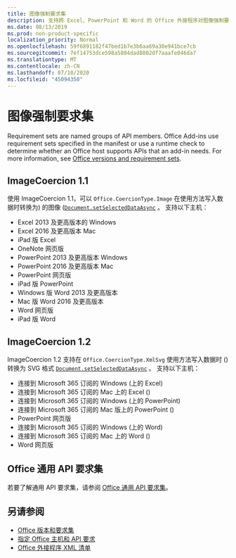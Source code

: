```yaml
---
title: 图像强制要求集
description: 支持跨 Excel、PowerPoint 和 Word 的 Office 外接程序对图像强制要求集的支持。
ms.date: 08/13/2019
ms.prod: non-product-specific
localization_priority: Normal
ms.openlocfilehash: 59f6891182f47bed1b7e3b6aa69a30e941bce7cb
ms.sourcegitcommit: 7ef14753dce598a5804dad8802df7aaafe046da7
ms.translationtype: MT
ms.contentlocale: zh-CN
ms.lasthandoff: 07/10/2020
ms.locfileid: "45094350"
---
```

# <a name="image-coercion-requirement-sets"></a>图像强制要求集

Requirement sets are named groups of API members. Office Add-ins use requirement sets specified in the manifest or use a runtime check to determine whether an Office host supports APIs that an add-in needs. For more information, see [Office versions and requirement sets](../../develop/office-versions-and-requirement-sets.md).

## <a name="imagecoercion-11"></a>ImageCoercion 1.1

使用 ImageCoercion 1.1，可以 `Office.CoercionType.Image` 在使用方法写入数据时转换为) 的图像 ([`Document.setSelectedDataAsync`](/javascript/api/office/office.document#setselecteddataasync-data--options--callback-) 。 支持以下主机：

- Excel 2013 及更高版本的 Windows
- Excel 2016 及更高版本 Mac
- iPad 版 Excel
- OneNote 网页版
- PowerPoint 2013 及更高版本 Windows
- PowerPoint 2016 及更高版本 Mac
- PowerPoint 网页版
- iPad 版 PowerPoint
- Windows 版 Word 2013 及更高版本
- Mac 版 Word 2016 及更高版本
- Word 网页版
- iPad 版 Word

## <a name="imagecoercion-12"></a>ImageCoercion 1.2

ImageCoercion 1.2 支持在 `Office.CoercionType.XmlSvg` 使用方法写入数据时 () 转换为 SVG 格式 [`Document.setSelectedDataAsync`](/javascript/api/office/office.document#setselecteddataasync-data--options--callback-) 。 支持以下主机：

- 连接到 Microsoft 365 订阅的 Windows (上的 Excel) 
- 连接到 Microsoft 365 订阅的 Mac 上的 Excel () 
- 连接到 Microsoft 365 订阅的 Windows (上的 PowerPoint) 
- 连接到 Microsoft 365 订阅的 Mac 版上的 PowerPoint () 
- PowerPoint 网页版
- 连接到 Microsoft 365 订阅的 Windows (上的 Word) 
- 连接到 Microsoft 365 订阅的 Mac 上的 Word () 
- Word 网页版

## <a name="office-common-api-requirement-sets"></a>Office 通用 API 要求集

若要了解通用 API 要求集，请参阅 [Office 通用 API 要求集](office-add-in-requirement-sets.md)。

## <a name="see-also"></a>另请参阅

- [Office 版本和要求集](../../develop/office-versions-and-requirement-sets.md)
- [指定 Office 主机和 API 要求](../../develop/specify-office-hosts-and-api-requirements.md)
- [Office 外接程序 XML 清单](../../develop/add-in-manifests.md)
